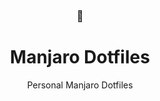<div align="center">
    <a>
        <h3>🐧</h3>
        <h1>Manjaro Dotfiles</h1>
    </a>

Personal Manjaro Dotfiles
</div>
